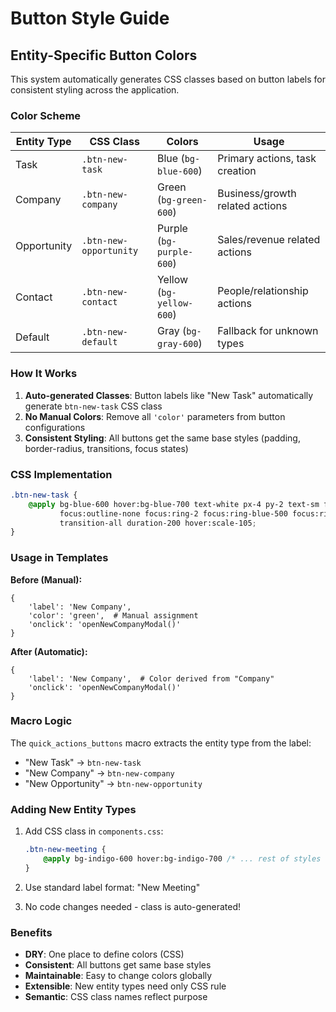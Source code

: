 # Button Style Guide

## Entity-Specific Button Colors

This system automatically generates CSS classes based on button labels for consistent styling across the application.

### Color Scheme

| Entity Type | CSS Class | Colors | Usage |
|-------------|-----------|---------|-------|
| Task | `.btn-new-task` | Blue (`bg-blue-600`) | Primary actions, task creation |
| Company | `.btn-new-company` | Green (`bg-green-600`) | Business/growth related actions |
| Opportunity | `.btn-new-opportunity` | Purple (`bg-purple-600`) | Sales/revenue related actions |
| Contact | `.btn-new-contact` | Yellow (`bg-yellow-600`) | People/relationship actions |
| Default | `.btn-new-default` | Gray (`bg-gray-600`) | Fallback for unknown types |

### How It Works

1. **Auto-generated Classes**: Button labels like "New Task" automatically generate `btn-new-task` CSS class
2. **No Manual Colors**: Remove all `'color'` parameters from button configurations
3. **Consistent Styling**: All buttons get the same base styles (padding, border-radius, transitions, focus states)

### CSS Implementation

```css
.btn-new-task {
    @apply bg-blue-600 hover:bg-blue-700 text-white px-4 py-2 text-sm font-medium rounded-lg 
           focus:outline-none focus:ring-2 focus:ring-blue-500 focus:ring-offset-2 
           transition-all duration-200 hover:scale-105;
}
```

### Usage in Templates

**Before (Manual):**
```jinja
{
    'label': 'New Company',
    'color': 'green',  # Manual assignment
    'onclick': 'openNewCompanyModal()'
}
```

**After (Automatic):**
```jinja
{
    'label': 'New Company',  # Color derived from "Company"
    'onclick': 'openNewCompanyModal()'
}
```

### Macro Logic

The `quick_actions_buttons` macro extracts the entity type from the label:
- "New Task" → `btn-new-task`
- "New Company" → `btn-new-company`  
- "New Opportunity" → `btn-new-opportunity`

### Adding New Entity Types

1. Add CSS class in `components.css`:
   ```css
   .btn-new-meeting {
       @apply bg-indigo-600 hover:bg-indigo-700 /* ... rest of styles */;
   }
   ```

2. Use standard label format: "New Meeting"

3. No code changes needed - class is auto-generated!

### Benefits

- **DRY**: One place to define colors (CSS)
- **Consistent**: All buttons get same base styles
- **Maintainable**: Easy to change colors globally
- **Extensible**: New entity types need only CSS rule
- **Semantic**: CSS class names reflect purpose